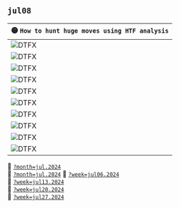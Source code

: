 ## `jul08`
| 🟡 `How to hunt huge moves using HTF analysis` |
| :--- |
| ![DTFX](https://www.tradingview.com/x/UewE6cRf/ "DTFX") |
| ![DTFX](https://www.tradingview.com/x/MPj9uHPA/ "DTFX") |
| ![DTFX](https://www.tradingview.com/x/l1ZHg04x/ "DTFX") |
| ![DTFX](https://www.tradingview.com/x/E43R7jC4/ "DTFX") |
| ![DTFX](https://www.tradingview.com/x/DSVOWeKZ/ "DTFX") |
| ![DTFX](https://www.tradingview.com/x/BKGW8AjK/ "DTFX") |
| ![DTFX](https://www.tradingview.com/x/LJY5nW4R/ "DTFX") |
| ![DTFX](https://www.tradingview.com/x/go8eaYDf/ "DTFX") |
| ![DTFX](https://www.tradingview.com/x/ii3ibV0b/ "DTFX") |
| ![DTFX](https://www.tradingview.com/x/bv1Bds23/ "DTFX") |




:file_folder: [`?month=jul.2024`](https://www.forexfactory.com/calendar?month=jul.2024)  
:open_file_folder: [`?month=jul.2024`](https://www.forexfactory.com/calendar?week=jun29.2024)
:open_file_folder: [`?week=jul06.2024`](https://www.forexfactory.com/calendar?week=jul07.2024)  
:open_file_folder: [`?week=jul13.2024`](https://www.forexfactory.com/calendar?week=jul07.2024)  
:open_file_folder: [`?week=jul20.2024`](https://www.forexfactory.com/calendar?week=jul07.2024)  
:open_file_folder: [`?week=jul27.2024`](https://www.forexfactory.com/calendar?week=jul07.2024)  
